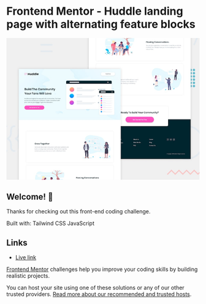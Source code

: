 # Frontend Mentor - Huddle landing page with alternating feature blocks

![Design preview for the Huddle landing page with alternating feature blocks coding challenge](./design/desktop-preview.jpg)

## Welcome! 👋

Thanks for checking out this front-end coding challenge.

Built with:
Tailwind CSS
JavaScript


## Links

- [Live link](https://theresahb.github.io/huddle-landing-page-with-alternating-feature-blocks/)

[Frontend Mentor](https://www.frontendmentor.io) challenges help you improve your coding skills by building realistic projects.

You can host your site using one of these solutions or any of our other trusted providers. [Read more about our recommended and trusted hosts](https://medium.com/frontend-mentor/frontend-mentor-trusted-hosting-providers-bf000dfebe).
